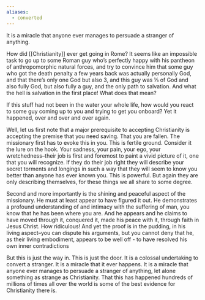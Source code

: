 ```yaml
---
aliases:
  - converted
---
```

It is a miracle that anyone ever manages to persuade a stranger of anything. 

How did [[Christianity]] ever get going in Rome? It seems like an impossible task to go up to some Roman guy who’s perfectly happy with his pantheon of anthropomorphic natural forces, and try to convince him that some guy who got the death penalty a few years back was actually personally God, and that there’s only one God but also 3, and this guy was ⅓ of God and also fully God, but also fully a guy, and the only path to salvation. And what the hell is salvation in the first place! What does that mean?

If this stuff had not been in the water your whole life, how would you react to some guy coming up to you and trying to get you onboard? Yet it happened, over and over and over again.

Well, let us first note that a major prerequisite to accepting Christianity is accepting the premise that you need saving. That you are fallen. The missionary first has to evoke this in you. This is fertile ground. Consider it the lure on the hook. Your sadness, your pain, your ego, your wretchedness–their job is first and foremost to paint a vivid picture of it, one that you will recognize. If they do their job right they will describe your secret torments and longings in such a way that they will seem to know you better than anyone has ever known you. This is powerful. But again they are only describing themselves, for these things we all share to some degree.

Second and more importantly is the shining and peaceful aspect of the missionary. He must at least appear to have figured it out. He demonstrates a profound understanding of and intimacy with the suffering of man, you know that he has been where you are. And he appears and he claims to have moved through it, conquered it, made his peace with it, through faith in Jesus Christ. How ridiculous! And yet the proof is in the pudding, in his living aspect–you can dispute his arguments, but you cannot deny that he, as their living embodiment, appears to be well off - to have resolved his own inner contradictions 

But this is just the way in. This is just the door. It is a colossal undertaking to convert a stranger. It is a miracle that it ever happens. It is a miracle that anyone ever manages to persuade a stranger of anything, let alone something as strange as Christianity. That this has happened hundreds of millions of times all over the world is some of the best evidence for Christianity there is. 